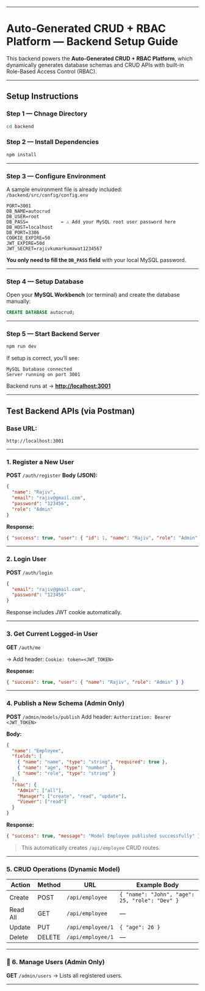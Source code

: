 
---

# Auto-Generated CRUD + RBAC Platform — **Backend Setup Guide**

This backend powers the **Auto-Generated CRUD + RBAC Platform**, which dynamically generates database schemas and CRUD APIs with built-in Role-Based Access Control (RBAC).

---

## Setup Instructions

### Step 1 — Chnage Directory

```bash
cd backend
```


### Step 2 — Install Dependencies

```bash
npm install
```

---

### Step 3 — Configure Environment

A sample environment file is already included:
`/backend/src/config/config.env`

```env
PORT=3001
DB_NAME=autocrud
DB_USER=root
DB_PASS=            ← ⚠️ Add your MySQL root user password here
DB_HOST=localhost
DB_PORT=3306
COOKIE_EXPIRE=50
JWT_EXPIRE=50d
JWT_SECRET=rajivkumarkumawat1234567
```

**You only need to fill the `DB_PASS` field** with your local MySQL password.

---

### Step 4 — Setup Database

Open your **MySQL Workbench** (or terminal) and create the database manually:

```sql
CREATE DATABASE autocrud;
```

---

### Step 5 — Start Backend Server

```bash
npm run dev
```

If setup is correct, you’ll see:

```
MySQL Database connected
Server running on port 3001
```

Backend runs at → **[http://localhost:3001](http://localhost:3001)**

---

##  Test Backend APIs (via Postman)

### Base URL:

```
http://localhost:3001
```

---

### 1. Register a New User

**POST** `/auth/register`
**Body (JSON):**

```json
{
  "name": "Rajiv",
  "email": "rajiv@gmail.com",
  "password": "123456",
  "role": "Admin"
}
```

**Response:**

```json
{ "success": true, "user": { "id": 1, "name": "Rajiv", "role": "Admin" } }
```

---

### 2. Login User

**POST** `/auth/login`

```json
{
  "email": "rajiv@gmail.com",
  "password": "123456"
}
```

Response includes JWT cookie automatically.

---

### 3. Get Current Logged-in User

**GET** `/auth/me`

→ Add header:
`Cookie: token=<JWT_TOKEN>`

**Response:**

```json
{ "success": true, "user": { "name": "Rajiv", "role": "Admin" } }
```

---

### 4. Publish a New Schema (Admin Only)

**POST** `/admin/models/publish`
Add header:
`Authorization: Bearer <JWT_TOKEN>`

**Body:**

```json
{
  "name": "Employee",
  "fields": [
    { "name": "name", "type": "string", "required": true },
    { "name": "age", "type": "number" },
    { "name": "role", "type": "string" }
  ],
  "rbac": {
    "Admin": ["all"],
    "Manager": ["create", "read", "update"],
    "Viewer": ["read"]
  }
}
```

**Response:**

```json
{ "success": true, "message": "Model Employee published successfully" }
```

> This automatically creates `/api/employee` CRUD routes.

---

### 5. CRUD Operations (Dynamic Model)

| Action   | Method | URL               | Example Body                                   |
| -------- | ------ | ----------------- | ---------------------------------------------- |
| Create   | POST   | `/api/employee`   | `{ "name": "John", "age": 25, "role": "Dev" }` |
| Read All | GET    | `/api/employee`   | —                                              |
| Update   | PUT    | `/api/employee/1` | `{ "age": 26 }`                                |
| Delete   | DELETE | `/api/employee/1` | —                                              |

---

### 👥 6. Manage Users (Admin Only)

**GET** `/admin/users`
→ Lists all registered users.

---
